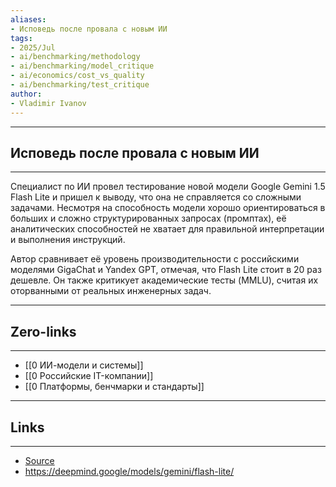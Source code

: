 ```yaml
---
aliases: 
- Исповедь после провала с новым ИИ 
tags:
- 2025/Jul
- ai/benchmarking/methodology
- ai/benchmarking/model_critique
- ai/economics/cost_vs_quality
- ai/benchmarking/test_critique
author:
- Vladimir Ivanov
---
```

-----
##  Исповедь после провала с новым ИИ 
-----
Специалист по ИИ провел тестирование новой модели Google Gemini 1.5 Flash Lite и пришел к выводу, что она не справляется со сложными задачами. Несмотря на способность модели хорошо ориентироваться в больших и сложно структурированных запросах (промптах), её аналитических способностей не хватает для правильной интерпретации и выполнения инструкций. 

Автор сравнивает её уровень производительности с российскими моделями GigaChat и Yandex GPT, отмечая, что Flash Lite стоит в 20 раз дешевле. Он также критикует академические тесты (MMLU), считая их оторванными от реальных инженерных задач.

---
## Zero-links
---
- [[0 ИИ-модели и системы]]
- [[0 Российские IT-компании]]
- [[0 Платформы, бенчмарки и стандарты]]

---
## Links
---
- [Source](https://t.me/c/1467914348/72266)
- https://deepmind.google/models/gemini/flash-lite/